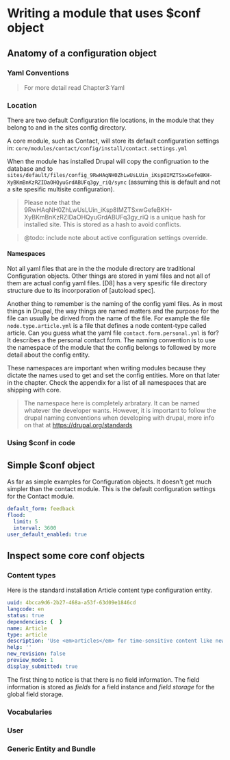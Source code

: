 # Writing a module that uses $conf object

## Anatomy of a configuration object

### Yaml Conventions

> For more detail read Chapter3:Yaml

### Location

There are two default Configuration file locations, in the module that they belong to and in the sites config directory.

A core module, such as Contact, will store its default configuration settings in: ``` core/modules/contact/config/install/contact.settings.yml ```

When the module has installed Drupal will copy the configruation to the database and to ``` sites/default/files/config_9RwHAqNH0ZhLwUsLUin_iKsp8IMZTSxwGefeBKH-XyBKmBnKzRZIDaOHQyuGrdABUFq3gy_riQ/sync ``` (assuming this is default and not a site spesific multisite configuration).

> Please note that the 9RwHAqNH0ZhLwUsLUin_iKsp8IMZTSxwGefeBKH-XyBKmBnKzRZIDaOHQyuGrdABUFq3gy_riQ is a unique hash for installed site. This is stored as a hash to avoid conflicts.

> @todo: include note about active configuration settings override.

#### Namespaces

Not all yaml files that are in the the module directory are traditional Configuration objects. Other things are stored in yaml files and not all of them are actual config yaml files. [D8] has a very spesific file directory structure due to its incorporation of [autoload spec].

Another thing to remember is the naming of the config yaml files. As in most things in Drupal, the way things are named matters and the purpose for the file can usually be dirived from the name of the file. For example the file ``` node.type.article.yml ``` is a file that defines a node content-type called article. Can you guess what the yaml file ``` contact.form.personal.yml ``` is for? It describes a the personal contact form. The naming convention is to use the namespace of the module that the config belongs to followed by more detail about the config entity.

These namespaces are important when writing modules because they dictate the names used to get and set the config entities. More on that later in the chapter. Check the appendix for a list of all namespaces that are shipping with core.

> The namespace here is completely arbratary. It can be named whatever the developer wants. However, it is important to follow the drupal naming conventions when developing with drupal, more info on that at https://drupal.org/standards

### Using $conf in code

## Simple $conf object

As far as simple examples for Configuration objects. It doesn't get much simpler than the contact module. This is the default configuration settings for the Contact module.

```yaml
default_form: feedback
flood:
  limit: 5
  interval: 3600
user_default_enabled: true
```

## Inspect some core conf objects

### Content types

Here is the standard installation Article content type configuration entity.

```yaml
uuid: 4bcca9d6-2b27-468a-a53f-63d09e1846cd
langcode: en
status: true
dependencies: {  }
name: Article
type: article
description: 'Use <em>articles</em> for time-sensitive content like news, press releases or blog posts.'
help: ''
new_revision: false
preview_mode: 1
display_submitted: true
```

The first thing to notice is that there is no field information. The field information is stored as *fields* for a field instance and *field storage* for the global field storage.

### Vocabularies

### User

### Generic Entity and Bundle
